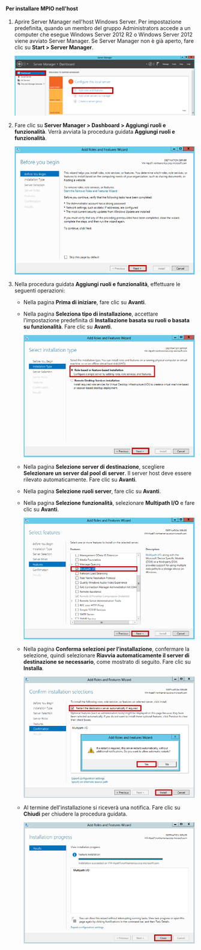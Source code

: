 #### Per installare MPIO nell'host

1. Aprire Server Manager nell'host Windows Server. Per impostazione predefinita, quando un membro del gruppo Administrators accede a un computer che esegue Windows Server 2012 R2 o Windows Server 2012 viene avviato Server Manager. Se Server Manager non è già aperto, fare clic su **Start > Server Manager**.

	![Server Manager](./media/storsimple-install-mpio-windows-server/IC740997.png)

2. Fare clic su **Server Manager > Dashboard > Aggiungi ruoli e funzionalità**. Verrà avviata la procedura guidata **Aggiungi ruoli e funzionalità**.

	![Aggiunta guidata ruoli e funzionalità 1](./media/storsimple-install-mpio-windows-server/IC740998.png)

3. Nella procedura guidata **Aggiungi ruoli e funzionalità**, effettuare le seguenti operazioni:

	- Nella pagina **Prima di iniziare**, fare clic su **Avanti**.
	- Nella pagina **Seleziona tipo di installazione**, accettare l’impostazione predefinita di **Installazione basata su ruoli o basata su funzionalità**. Fare clic su **Avanti**.
	
		![Aggiunta guidata ruoli e funzionalità 2](./media/storsimple-install-mpio-windows-server/IC740999.png)
	- Nella pagina **Selezione server di destinazione**, scegliere **Selezionare un server dal pool di server**. Il server host deve essere rilevato automaticamente. Fare clic su **Avanti**.
	- Nella pagina **Selezione ruoli server**, fare clic su **Avanti**.
	- Nella pagina **Selezione funzionalità**, selezionare **Multipath I/O** e fare clic su **Avanti**.
	
		![Aggiunta guidata ruoli e funzionalità 5](./media/storsimple-install-mpio-windows-server/IC741000.png)
	- Nella pagina **Conferma selezioni per l’installazione**, confermare la selezione, quindi selezionare **Riavvia automaticamente il server di destinazione se necessario**, come mostrato di seguito. Fare clic su **Installa**.
	
		![Aggiunta guidata ruoli e funzionalità 8](./media/storsimple-install-mpio-windows-server/IC741001.png)
	- Al termine dell'installazione si riceverà una notifica. Fare clic su **Chiudi** per chiudere la procedura guidata.
	
		![Aggiunta guidata ruoli e funzionalità 9](./media/storsimple-install-mpio-windows-server/IC741002.png)

<!---HONumber=AcomDC_0323_2016-->
